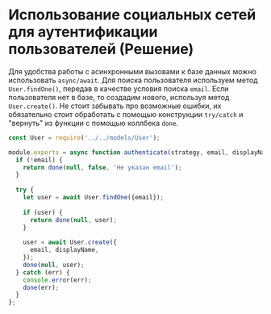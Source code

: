 # Использование социальных сетей для аутентификации пользователей (Решение)


Для удобства работы с асинхронными вызовами к базе данных можно использовать `async/await`.
Для поиска пользователя используем метод `User.findOne()`, передав в качестве условия поиска 
`email`. Если пользователя нет в базе, то создадим нового, используя метод `User.create()`. Не стоит
забывать про возможные ошибки, их обязательно стоит обработать с помощью конструкции `try/catch` и
"вернуть" из функции с помощью коллбека `done`.    

```js
const User = require('../../models/User');

module.exports = async function authenticate(strategy, email, displayName, done) {
  if (!email) {
    return done(null, false, 'Не указан email');
  }
  
  try {
    let user = await User.findOne({email});
    
    if (user) {
      return done(null, user);
    }
    
    user = await User.create({
      email, displayName,
    });
    done(null, user);
  } catch (err) {
    console.error(err);
    done(err);
  }
};


```
